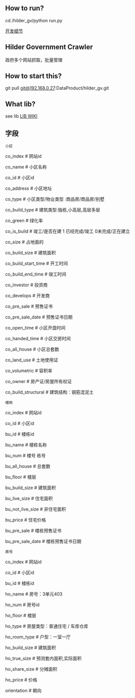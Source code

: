 **How to run?**
--
cd /hilder_gv/python run.py

<a href='http://192.168.0.27/DataProduct/hilder_gv/wikis/%E9%A1%B9%E7%9B%AE%E5%86%85%E6%8A%80%E6%9C%AF%E7%BB%86%E8%8A%82'>开发细节</a>

**Hilder Government Crawler**
--
政府多个网站抓取，批量管理

**How to start this?**
--
git pull git@192.168.0.27:DataProduct/hilder_gv.git

**What lib?**
--
see lib <a href='http://192.168.0.27/DataProduct/lib/wikis/How-to-start-submodule%3F'>LIB WIKI</a> 

字段
--
`小区`

co_index  # 网站id

co_name  # 小区名称

co_id  # 小区id

co_address  # 小区地址

co_type  # 小区类型/物业类型 :商品房/商品房/别墅

co_build_type  # 建筑类型:独栋,小高层,高层多层

co_green  # 绿化率

co_is_build  # 竣工/是否在建 1 已经完成/竣工 0未完成/正在建立

co_size  # 占地面的

co_build_size  # 建筑面积

co_build_start_time  # 开工时间

co_build_end_time  # 竣工时间

co_investor  # 投资商

co_develops  # 开发商

co_pre_sale  # 预售证书

co_pre_sale_date  # 预售证书日期

co_open_time  # 小区开盘时间

co_handed_time  # 小区交房时间

co_all_house  # 小区总套数

co_land_use  # 土地使用证

co_volumetric  # 容积率

co_owner  # 房产证/房屋所有权证

co_build_structural  # 建筑结构：钢筋混泥土

`楼栋`

co_index  # 网站id

co_id  # 小区id

bu_id  # 楼栋id

bu_name  # 楼栋名称

bu_num  # 楼号 栋号

bu_all_house  # 总套数

bu_floor  # 楼层

bu_build_size  # 建筑面积

bu_live_size  # 住宅面积

bu_not_live_size  # 非住宅面积

bu_price  # 住宅价格

bu_pre_sale  # 楼栋预售证书

bu_pre_sale_date  # 楼栋预售证书日期

`房号`

co_index  # 网站id

co_id  # 小区id

bu_id  # 楼栋id

ho_name  # 房号：3单元403

ho_num  # 房号id

ho_floor  # 楼层

ho_type  # 房屋类型：普通住宅 / 车库仓库

ho_room_type  # 户型：一室一厅

ho_build_size  # 建筑面积

ho_true_size  # 预测套内面积,实际面积

ho_share_size  # 分摊面积

ho_price  # 价格

orientation  # 朝向



